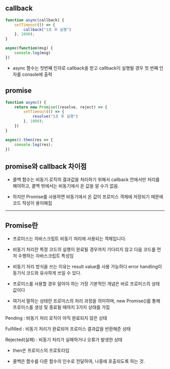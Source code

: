 ## callback
```javascript
function async(callback) {
    setTimeout(() => {
        callback("1초 후 실행")
    }, 1000);
}

async(function(msg) {
    console.log(msg)
})
```

* async 함수는 첫번쨰 인자로 callback을 받고 callback이 실행될 경우 첫 번째 인자를 console에 출력

## promise
```javascript
function async() {
    return new Promise((resolve, reject) => {
        setTimeout(() => {
            resolve("1초 후 실행")
        }, 1000);
    })
}

async().then(res => {
    console.log(res);
})
```

## promise와 callback 차이점

* 콜백 함수는 비동기 로직의 결과값을 처리하기 위해서 callback 안에서만 처리를 해야하고, 콜백 밖에서는 비동기에서 온 값을 알 수가 없음.

* 하지만 Promise를 사용하면 비동기에서 온 값이 프로미스 객체에 저장되기 때문에 코드 작성이 용이해짐

---

## Promise란

* 프로미스는 자바스크립트 비동기 처리에 사용되는 객체입니다.

* 비동기 처리란 특정 코드의 실행이 완료될 경우까지 기다리지 않고 다음 코드를 먼저 수행하는 자바스크립트 특성임

* 비동기 처리 방식을 쓰는 이유는 
 result value를 사용 가능하다
 error handling이 동기식 코드와 유사하게 쓰일 수 있다.

* 프로미스를 사용할 경우 알아야 하는 가장 기본적인 개념은 바로 프로미스의 상태 값이다

* 여기서 말하는 상태란 프로미스의 처리 과정을 의미하며, new Promise()를 통해 프로미스를 생성 및 종료될 때까지 3가지 상태를 가짐

Pending : 비동기 처리 로직이 아직 완료되지 않은 상태

Fulfilled : 비동기 처리가 완료되어 프로미스 결과값을 반환해준 상태

Rejected(실패) : 비동기 처리가 실패하거나 오류가 발생한 상태

* then은 프로미스의 프로토타입

* 콜백은 함수를 다른 함수의 인수로 전달하여, 나중에 호출되도록 하는 것.